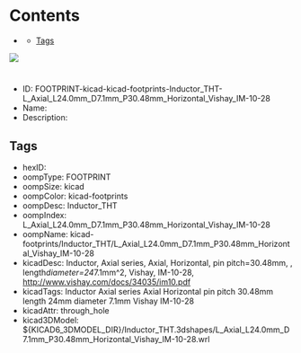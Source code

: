 



Contents
========

* [](#)
	* [Tags](#tags)
  
![][im]
# 

- ID: FOOTPRINT-kicad-kicad-footprints-Inductor_THT-L_Axial_L24.0mm_D7.1mm_P30.48mm_Horizontal_Vishay_IM-10-28
- Name: 
- Description: 

## Tags

- hexID: 
- oompType: FOOTPRINT
- oompSize: kicad
- oompColor: kicad-footprints
- oompDesc: Inductor_THT
- oompIndex: L_Axial_L24.0mm_D7.1mm_P30.48mm_Horizontal_Vishay_IM-10-28
- oompName: kicad-footprints/Inductor_THT/L_Axial_L24.0mm_D7.1mm_P30.48mm_Horizontal_Vishay_IM-10-28
- kicadDesc: Inductor, Axial series, Axial, Horizontal, pin pitch=30.48mm, , length*diameter=24*7.1mm^2, Vishay, IM-10-28, http://www.vishay.com/docs/34035/im10.pdf
- kicadTags: Inductor Axial series Axial Horizontal pin pitch 30.48mm  length 24mm diameter 7.1mm Vishay IM-10-28
- kicadAttr: through_hole
- kicad3DModel: ${KICAD6_3DMODEL_DIR}/Inductor_THT.3dshapes/L_Axial_L24.0mm_D7.1mm_P30.48mm_Horizontal_Vishay_IM-10-28.wrl



[im]: image.png
